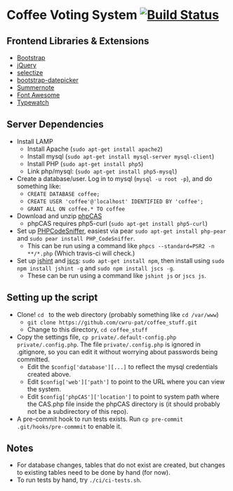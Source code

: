
# Coffee Voting System [![Build Status](https://travis-ci.org/cwru-pat/coffee_voting_system.svg?branch=master)](https://travis-ci.org/cwru-pat/coffee_voting_system)

## Frontend Libraries & Extensions

 - [Bootstrap](http://getbootstrap.com/)
 - [jQuery](https://jquery.com/)
 - [selectize](https://github.com/brianreavis/selectize.js)
 - [bootstrap-datepicker](https://bootstrap-datepicker.readthedocs.org/en/latest/)
 - [Summernote](http://summernote.org/#/)
 - [Font Awesome](http://fortawesome.github.io/Font-Awesome/)
 - [Typewatch](https://github.com/dennyferra/TypeWatch)

## Server Dependencies

 - Install LAMP
   - Install Apache (`sudo apt-get install apache2`)
   - Install mysql (`sudo apt-get install mysql-server mysql-client`)
   - Install PHP (`sudo apt-get install php5`)
   - Link php/mysql: (`sudo apt-get install php5-mysql`)
 - Create a database/user. Log in to mysql (`mysql -u root -p`), and do something like:
   - `CREATE DATABASE coffee;`
   - `CREATE USER 'coffee'@'localhost' IDENTIFIED BY 'coffee';`
   - `GRANT ALL ON coffee.* TO coffee`
 - Download and unzip [phpCAS](https://wiki.jasig.org/display/casc/phpcas)
   - phpCAS requires php5-curl (`sudo apt-get install php5-curl`)
 - Set up [PHPCodeSniffer](https://github.com/squizlabs/PHP_CodeSniffer), easiest via pear `sudo apt-get install php-pear` and `sudo pear install PHP_CodeSniffer`.
   - This can be run using a command like `phpcs --standard=PSR2 -n **/*.php` (Which travis-ci will check.)
 - Set up [jshint](http://jshint.com/) and [jscs](http://jscs.info/): `sudo apt-get install npm`, then install using `sudo npm install jshint -g` and `sudo npm install jscs -g`.
   - These can be run using a command like `jshint js` or `jscs js`.

## Setting up the script

 - Clone! `cd ` to the web directory (probably something like `cd /var/www`)
   - `git clone https://github.com/cwru-pat/coffee_stuff.git`
   - Change to this directory, `cd coffee_stuff`
 - Copy the settings file, `cp private/.default-config.php private/.config.php`. The file `private/.config.php` is ignored in .gitignore, so you can edit it without worrying about passwords being committed.
   - Edit the `$config['database'][...]` to reflect the mysql credentials created above.
   - Edit `$config['web']['path']` to point to the URL where you can view the system.
   - Edit `$config['phpCAS']['location']` to point to system path where the CAS.php file inside the phpCAS directory is (it should probably not be a subdirectory of this repo).
 - A pre-commit hook to run tests exists. Run `cp pre-commit .git/hooks/pre-commmit` to enable it.

## Notes
 - For database changes, tables that do not exist are created, but changes to existing tables need to be done by hand (for now).
 - To run tests by hand, try `./ci/ci-tests.sh`.
